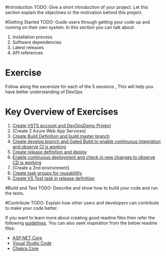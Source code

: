 #Introduction 
TODO: Give a short introduction of your project. Let this section explain the objectives or the motivation behind this project. 

#Getting Started
TODO: Guide users through getting your code up and running on their own system. In this section you can talk about:
1.	Installation process
2.	Software dependencies
3.	Latest releases
4.	API references

# Exercise 
Follow along the excersize for each of the 5 sessions , This will help you have better understanding of DevOps

# Key Overview of Exercises
1. [Create VSTS account and DevOpsDemo Project](/Exercises/Create_VSTS_account_and_DevOpsDemo_Project.md)
2. [Create 2 Azure Web App Services]
3. [Create Build Definition and build master branch](/Exercises/Create_Build_Definition_and_build_master_branch.md)
4. [Create develop branch and Gated Build to enable continuous integration and observe CI is working](/Exercises/Create_develop_branch_and_Gated_Build.md)
5. [Create release definition and deploy](/Exercises/Create_release_definition_and_deploy.md)
6. [Enable continuous deployment and check in new changes to observe CD is working](/Exercises/Enable_continuous_deployment.md)
7. [Create a 2nd environment]
8. [Create task groups for reusablility](/Exercises/Create_task_groups_for_reusablility.md)
9. [Create VS Test task in release definition](/Exercises/Create_VS_Test_task_in_release_definition.md)


#Build and Test
TODO: Describe and show how to build your code and run the tests.  

#Contribute
TODO: Explain how other users and developers can contribute to make your code better.

If you want to learn more about creating good readme files then refer the following [guidelines](https://www.visualstudio.com/en-us/docs/git/create-a-readme). You can also seek inspiration from the below readme files:
- [ASP.NET Core](https://github.com/aspnet/Home)
- [Visual Studio Code](https://github.com/Microsoft/vscode)
- [Chakra Core](https://github.com/Microsoft/ChakraCore)
